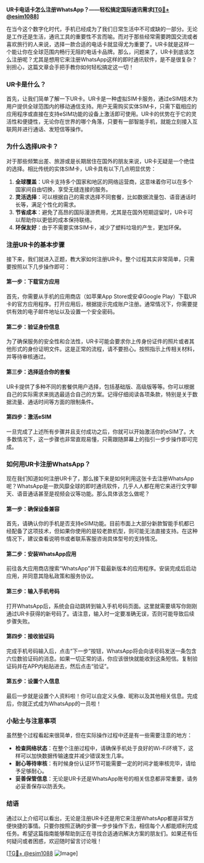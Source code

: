 **UR卡电话卡怎么注册WhatsApp？——轻松搞定国际通讯需求[[TG💪+ @esim1088](https://t.me/s/esim1088)]**

在当今这个数字化时代，手机已经成为了我们日常生活中不可或缺的一部分。无论是工作还是生活，通讯工具的重要性不言而喻。而对于那些经常需要跨国交流或者喜欢旅行的人来说，选择一款合适的电话卡就显得尤为重要了。UR卡就是这样一个能让你在全球范围内畅行无阻的电话卡品牌。那么，问题来了，UR卡到底该怎么注册呢？尤其是想用它来注册WhatsApp这样的即时通讯软件，是不是很复杂？别担心，这篇文章会手把手教你如何轻松搞定这一切！

### UR卡是什么？

首先，让我们简单了解一下UR卡。UR卡是一种虚拟SIM卡服务，通过eSIM技术为用户提供全球范围内的移动通信支持。用户无需购买实体SIM卡，只需下载相应的应用程序或直接在支持eSIM功能的设备上激活即可使用。UR卡的优势在于它的灵活性和便捷性，无论你在世界的哪个角落，只要有一部智能手机，就能立刻接入互联网并进行通话、发短信等操作。

### 为什么选择UR卡？

对于那些频繁出差、旅游或是长期居住在国外的朋友来说，UR卡无疑是一个绝佳的选择。相比传统的实体SIM卡，UR卡具有以下几点明显优势：

1. **全球覆盖**：UR卡支持多个国家和地区的网络运营商，这意味着你可以在多个国家间自由切换，享受无缝连接的服务。
2. **灵活选择**：可以根据自己的需求选择不同套餐，比如数据流量包、语音通话时长等，满足个性化的需求。
3. **节省成本**：避免了高昂的国际漫游费用，尤其是在国外短期逗留时，UR卡可以帮助你以更低的成本保持联络。
4. **环保友好**：由于不需要实体SIM卡，减少了塑料垃圾的产生，更加环保。

### 注册UR卡的基本步骤

接下来，我们就进入正题，教大家如何注册UR卡。整个过程其实非常简单，只需要按照以下几步操作即可：

#### 第一步：下载官方应用

首先，你需要从手机的应用商店（如苹果App Store或安卓Google Play）下载UR卡的官方应用程序。打开应用后，根据提示完成账户注册。通常情况下，你需要提供有效的电子邮件地址以及设置一个安全密码。

#### 第二步：验证身份信息

为了确保服务的安全性和合法性，UR卡可能会要求你上传身份证件的照片或者其他形式的身份证明文件。这是正常的流程，请不要担心。按照指示上传相关材料，并等待审核通过。

#### 第三步：选择适合你的套餐

UR卡提供了多种不同的套餐供用户选择，包括基础版、高级版等等。你可以根据自己的实际需求来挑选最适合自己的方案。记得仔细阅读各项条款，特别是关于数据流量、通话时间等方面的限制条件。

#### 第四步：激活eSIM

一旦完成了上述所有步骤并且支付成功之后，你就可以开始激活你的eSIM了。大多数情况下，这一步骤也非常直观易懂，只需跟随屏幕上的指引一步步操作即可完成。

### 如何用UR卡注册WhatsApp？

现在我们知道如何注册UR卡了，那么接下来是如何利用这张卡去注册WhatsApp呢？WhatsApp是一款风靡全球的即时通讯软件，几乎人人都在用它来进行文字聊天、语音通话甚至是视频会议等功能。那么具体该怎么做呢？

#### 第一步：确保设备兼容

首先，请确认你的手机是否支持eSIM功能。目前市面上大部分新款智能手机都已经配备了这项技术，但如果你使用的是较老款机型，则可能无法直接支持。在这种情况下，建议查看说明书或者联系客服咨询具体型号的支持情况。

#### 第二步：安装WhatsApp应用

前往各大应用商店搜索“WhatsApp”并下载最新版本的应用程序。安装完成后启动应用，并同意其隐私政策和服务协议。

#### 第三步：输入手机号码

打开WhatsApp后，系统会自动跳转到输入手机号码页面。这里就需要填写你刚刚通过UR卡获得的新号码了。请注意，输入时一定要准确无误，否则可能导致后续步骤失败。

#### 第四步：接收验证码

完成手机号码输入后，点击“下一步”按钮，WhatsApp将会向该号码发送一条包含六位数验证码的消息。如果一切正常的话，你应该很快就能收到这条短信。复制验证码并在APP内粘贴进去，然后点击“验证”。

#### 第五步：设置个人信息

最后一步就是设置个人资料啦！你可以自定义头像、昵称以及其他相关信息。完成后，你就正式成为WhatsApp的一员啦！

### 小贴士与注意事项

虽然整个过程看起来很简单，但在实际操作过程中还是有一些需要注意的地方：

- **检查网络状态**：在整个注册过程中，请确保手机处于良好的Wi-Fi环境下，这样可以加快数据传输速度并减少错误发生几率。
- **耐心等待审核**：有时候身份认证环节可能需要一定的时间才能审核完毕，请给予足够耐心。
- **妥善保管信息**：无论是UR卡还是WhatsApp账号的相关信息都非常重要，请务必妥善保存以防丢失。

### 结语

通过以上介绍可以看出，无论是注册UR卡还是用它来注册WhatsApp都是非常方便快捷的事情。只要你按照正确的步骤一步步操作下去，相信每个人都能顺利完成任务。希望这篇指南能够帮助到正在寻找合适通讯解决方案的朋友们。如果还有任何疑问或者困惑，欢迎随时留言讨论哦！

[[TG💪+ @esim1088](https://t.me/s/esim1088) ![Image](https://i.postimg.cc/4NQfJmqS/Snipaste-2025-05-13-00-14-12.png)]